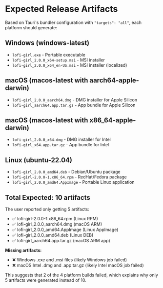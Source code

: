 # Expected Release Artifacts

Based on Tauri's bundler configuration with `"targets": "all"`, each platform should generate:

## Windows (windows-latest)
- `lofi-girl.exe` - Portable executable
- `lofi-girl_2.0.0_x64-setup.msi` - MSI installer
- `lofi-girl_2.0.0_x64_en-US.msi` - MSI installer (localized)

## macOS (macos-latest with aarch64-apple-darwin)
- `lofi-girl_2.0.0_aarch64.dmg` - DMG installer for Apple Silicon
- `lofi-girl_aarch64.app.tar.gz` - App bundle for Apple Silicon

## macOS (macos-latest with x86_64-apple-darwin) 
- `lofi-girl_2.0.0_x64.dmg` - DMG installer for Intel
- `lofi-girl_x64.app.tar.gz` - App bundle for Intel

## Linux (ubuntu-22.04)
- `lofi-girl_2.0.0_amd64.deb` - Debian/Ubuntu package
- `lofi-girl-2.0.0-1.x86_64.rpm` - RedHat/Fedora package
- `lofi-girl_2.0.0_amd64.AppImage` - Portable Linux application

## Total Expected: 10 artifacts

The user reported only getting 5 artifacts:
- ✅ lofi-girl-2.0.0-1.x86_64.rpm (Linux RPM)
- ✅ lofi-girl_2.0.0_aarch64.dmg (macOS ARM)
- ✅ lofi-girl_2.0.0_amd64.AppImage (Linux AppImage)  
- ✅ lofi-girl_2.0.0_amd64.deb (Linux DEB)
- ✅ lofi-girl_aarch64.app.tar.gz (macOS ARM app)

**Missing artifacts:**
- ❌ Windows .exe and .msi files (likely Windows job failed)
- ❌ macOS Intel .dmg and .app.tar.gz (likely Intel macOS job failed)

This suggests that 2 of the 4 platform builds failed, which explains why only 5 artifacts were generated instead of 10.